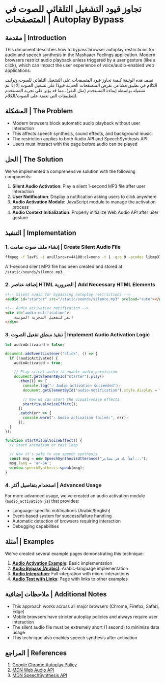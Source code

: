 # تجاوز قيود التشغيل التلقائي للصوت في المتصفحات | Autoplay Bypass

## مقدمة | Introduction

This document describes how to bypass browser autoplay restrictions for audio and speech synthesis in the Mashaaer Feelings application. Modern browsers restrict audio playback unless triggered by a user gesture (like a click), which can impact the user experience of voice/audio-enabled web applications.

تصف هذه الوثيقة كيفية تجاوز قيود المتصفحات على التشغيل التلقائي للصوت وتوليف الكلام في تطبيق مشاعر. تفرض المتصفحات الحديثة قيودًا على تشغيل الصوت إلا إذا تم تشغيله بواسطة إيماءة المستخدم (مثل النقر)، مما قد يؤثر على تجربة المستخدم للتطبيقات التي تعتمد على الصوت/الكلام.

## المشكلة | The Problem

- Modern browsers block automatic audio playback without user interaction
- This affects speech synthesis, sound effects, and background music
- The restriction applies to both Audio API and SpeechSynthesis API
- Users must interact with the page before audio can be played

## الحل | The Solution

We've implemented a comprehensive solution with the following components:

1. **Silent Audio Activation**: Play a silent 1-second MP3 file after user interaction
2. **User Notification**: Display a notification asking users to click anywhere
3. **Audio Activation Module**: JavaScript module to manage the activation process
4. **Audio Context Initialization**: Properly initialize Web Audio API after user gesture

## التنفيذ | Implementation

### 1. إنشاء ملف صوت صامت | Create Silent Audio File

```bash
ffmpeg -f lavfi -i anullsrc=r=44100:cl=mono -t 1 -q:a 9 -acodec libmp3lame static/sounds/silence.mp3
```

A 1-second silent MP3 file has been created and stored at `/static/sounds/silence.mp3`.

### 2. إضافة عناصر HTML الضرورية | Add Necessary HTML Elements

```html
<!-- Silent audio for bypassing autoplay restrictions -->
<audio id="starter" src="/static/sounds/silence.mp3" preload="auto"></audio>

<!-- Audio activation notification -->
<div id="audio-notification">
    انقر لتفعيل التجربة الصوتية
</div>
```

### 3. تنفيذ منطق تفعيل الصوت | Implement Audio Activation Logic

```javascript
let audioActivated = false;

document.addEventListener("click", () => {
  if (!audioActivated) {
    audioActivated = true;
    
    // Play silent audio to enable audio permission
    document.getElementById("starter").play()
      .then(() => {
        console.log("✅ Audio activation succeeded");
        document.getElementById("audio-notification").style.display = "none";
        
        // Now we can start the visual/voice effects
        startVisualVoiceEffect();
      })
      .catch(err => {
        console.warn("⚠️ Audio activation failed:", err);
      });
  }
});

function startVisualVoiceEffect() {
  // Start animation or text loop
  
  // Now it's safe to use speech synthesis
  const msg = new SpeechSynthesisUtterance("أهلاً بك في مشاعر...");
  msg.lang = 'ar-SA';
  window.speechSynthesis.speak(msg);
}
```

### 4. استخدام بتفاصيل أكثر | Advanced Usage

For more advanced usage, we've created an audio activation module (`audio_activation.js`) that provides:

- Language-specific notifications (Arabic/English)
- Event-based system for success/failure handling
- Automatic detection of browsers requiring interaction
- Debugging capabilities

## أمثلة | Examples

We've created several example pages demonstrating this technique:

1. **[Audio Activation Example](/audio-activation)**: Basic implementation
2. **[Audio Bypass (Arabic)](/audio-bypass-ar)**: Arabic-language implementation
3. **[Audio Integration](/audio-integration)**: Full integration with micro-interactions
4. **[Audio Test with Links](/audio-example)**: Page with links to other examples

## ملاحظات إضافية | Additional Notes

- This approach works across all major browsers (Chrome, Firefox, Safari, Edge)
- Mobile browsers have stricter autoplay policies and always require user interaction
- The silent audio file must be extremely short (1 second) to minimize data usage
- This technique also enables speech synthesis after activation

## المراجع | References

1. [Google Chrome Autoplay Policy](https://developer.chrome.com/blog/autoplay/)
2. [MDN Web Audio API](https://developer.mozilla.org/en-US/docs/Web/API/Web_Audio_API)
3. [MDN SpeechSynthesis API](https://developer.mozilla.org/en-US/docs/Web/API/SpeechSynthesis)